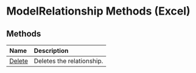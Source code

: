 
# ModelRelationship Methods (Excel)

## Methods



|**Name**|**Description**|
|:-----|:-----|
|[Delete](f37ba401-8c26-b1b9-9ae1-a9b4c9df4f90.md)|Deletes the relationship.|
